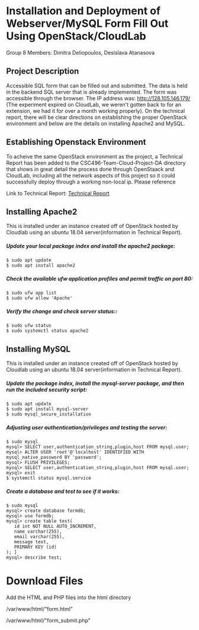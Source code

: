 # Installation and Deployment of Webserver/MySQL Form Fill Out Using OpenStack/CloudLab

Group 8 Members: Dimitra Deliopoulos, Desislava Atanasova

## Project Description
Accessible SQL form that can be filled out and submitted. The data is held in the backend SQL server that is already implemented. 
The form was accessible through the browser. The IP address was: http://128.105.146.179/ (The experiment expired on CloudLab, we weren't gotten back to for an extension, we had it for over a month working properly). On the technical report, there will be clear directions on establishing the proper OpenStack environment and below are the details on installing Apache2 and MySQL.

## Establishing Openstack Environment
To acheive the same OpenStack environment as the project, a Technical Report has been added to the CSC496-Team-Cloud-Project-DA directory that shows in great detail the process done through OpenStaack and CloudLab, including all the network aspects of this project so it could successfully deploy through a working non-local ip. Please reference

Link to Technical Report: [Technical Report](https://github.com/dimitra216/CSC496-Team-Cloud-Project-DA/blob/master/Deliverable%203%20-%20CSC%20496-80%20Technical%20Report%20%E2%80%93%20Installation%20and%20Deployment.pdf)

## Installing Apache2
This is installed under an instance created off of OpenStack hosted by Cloudlab using an ubuntu 18.04 server(information in Technical Report).

##### Update your local package index and install the apache2 package: 
 ```
 $ sudo apt update
 $ sudo apt install apache2
 ```
##### Check the available ufw application profiles and permit traffic on port 80:
 ```
 $ sudo ufw app list
 $ sudo ufw allow 'Apache'
 ```
##### Verify the change and check server status::
 ```
 $ sudo ufw status
 $ sudo systemctl status apache2
 ```
## Installing MySQL
This is installed under an instance created off of OpenStack hosted by Cloudlab using an ubuntu 18.04 server(information in Technical Report).

##### Update the package index, install the mysql-server package, and then run the included security script:
 ```
 $ sudo apt update
 $ sudo apt install mysql-server
 $ sudo mysql_secure_installation
 ```
##### Adjusting user authentication/privileges and testing the server:
 ```
 $ sudo mysql
 mysql> SELECT user,authentication_string,plugin,host FROM mysql.user;
 mysql> ALTER USER 'root'@'localhost' IDENTIFIED WITH mysql_native_password BY 'password';
 mysql> FLUSH PRIVILEGES;
 mysql> SELECT user,authentication_string,plugin,host FROM mysql.user;
 mysql> exit
 $ systemctl status mysql.service
 ```
##### Create a database and test to see if it works:
 ```
 $ sudo mysql
 mysql> create database formdb;
 mysql> use formdb;
 mysql> create table test(
    id int NOT NULL AUTO_INCREMENT,
    name varchar(255),
    email varchar(255),
    message text,
    PRIMARY KEY (id)
 ); ]
 mysql> describe test; 
 ```
# Download Files
Add the HTML and PHP files into the html directory

 /var/www/html/"form.html"
 
 /var/www/html/"form_submit.php"
